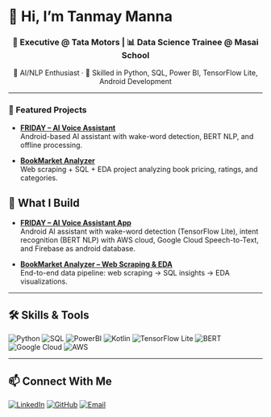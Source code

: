 # 👋 Hi, I’m Tanmay Manna

<h3 align="center">💼 Executive @ Tata Motors | 📊 Data Science Trainee @ Masai School</h3>

<p align="center">
  🤖 AI/NLP Enthusiast · 🚀 Skilled in Python, SQL, Power BI, TensorFlow Lite, Android Development
</p>

---

### 🚀 Featured Projects

- **[FRIDAY – AI Voice Assistant](https://github.com/Tanmay759484/FRIDAY-AI-Voice-Assistant-App)**  
  Android-based AI assistant with wake-word detection, BERT NLP, and offline processing.

- **[BookMarket Analyzer](https://github.com/Tanmay759484/BookMarket-Analyzer-Web-Scraping-EDA)**  
  Web scraping + SQL + EDA project analyzing book pricing, ratings, and categories.

## 🚀 What I Build
- **[FRIDAY – AI Voice Assistant App](https://github.com/Tanmay759484/FRIDAY-AI-Voice-Assistant-App)**  
  Android AI assistant with wake-word detection (TensorFlow Lite), intent recognition (BERT NLP) with AWS cloud, Google Cloud Speech-to-Text, and Firebase as android database.  

- **[BookMarket Analyzer – Web Scraping & EDA](https://github.com/Tanmay759484/BookMarket-Analyzer-Web-Scraping-EDA)**  
  End-to-end data pipeline: web scraping → SQL insights → EDA visualizations.

---

## 🛠 Skills & Tools
![Python](https://img.shields.io/badge/-Python-3776AB?logo=python&logoColor=white)
![SQL](https://img.shields.io/badge/-SQL-336791?logo=postgresql&logoColor=white)
![PowerBI](https://img.shields.io/badge/-PowerBI-F2C811?logo=powerbi&logoColor=black)
![Kotlin](https://img.shields.io/badge/-Kotlin-0095D5?logo=kotlin&logoColor=white)
![TensorFlow Lite](https://img.shields.io/badge/-TensorFlow_Lite-FF6F00?logo=tensorflow&logoColor=white)
![BERT](https://img.shields.io/badge/-BERT-000000?logo=google&logoColor=white)
![Google Cloud](https://img.shields.io/badge/-Google_Cloud-4285F4?logo=googlecloud&logoColor=white)
![AWS](https://img.shields.io/badge/-AWS-232F3E?logo=amazonaws&logoColor=white)

---

## 📫 Connect With Me
[![LinkedIn](https://img.shields.io/badge/-LinkedIn-0A66C2?logo=linkedin&logoColor=white)](https://www.linkedin.com/in/tanmay-manna)
[![GitHub](https://img.shields.io/badge/-GitHub-181717?logo=github&logoColor=white)](https://github.com/Tanmay759484)
[![Email](https://img.shields.io/badge/-Email-D14836?logo=gmail&logoColor=white)](mailto:mtanmay1044@gmail.com)
